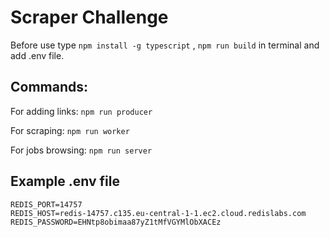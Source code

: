 # Scraper Challenge

Before use type `npm install -g typescript` , `npm run build` in terminal and add .env file.

## Commands:

For adding links: `npm run producer`

For scraping: `npm run worker`

For jobs browsing: `npm run server`

## Example .env file

```
REDIS_PORT=14757
REDIS_HOST=redis-14757.c135.eu-central-1-1.ec2.cloud.redislabs.com
REDIS_PASSWORD=EHNtp8obimaa87yZ1tMfVGYMlObXACEz
```

